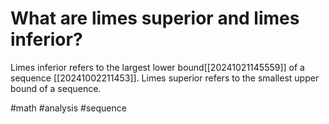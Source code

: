 # What are limes superior and limes inferior? 
Limes inferior refers to the largest lower bound[[20241021145559]] of a sequence [[20241002211453]].
Limes superior refers to the smallest upper bound of a sequence.

#math #analysis #sequence